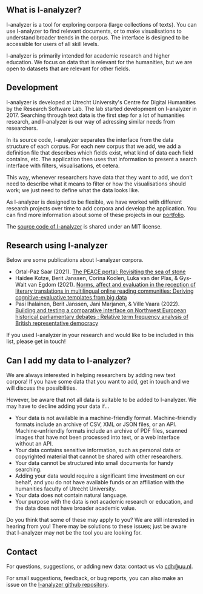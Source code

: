## What is I-analyzer?

I-analyzer is a tool for exploring corpora (large collections of texts). You can use I-analyzer to find relevant documents, or to make visualisations to understand broader trends in the corpus. The interface is designed to be accessible for users of all skill levels.

I-analyzer is primarily intended for academic research and higher education. We focus on data that is relevant for the humanities, but we are open to datasets that are relevant for other fields.

## Development

I-analyzer is developed at Utrecht University's Centre for Digital Humanities by the Research Software Lab. The lab started development on I-analyzer in 2017. Searching through text data is the first step for a lot of humanities research, and I-analyzer is our way of adressing similar needs from researchers.

In its source code, I-analyzer separates the interface from the data structure of each corpus. For each new corpus that we add, we add a definition file that describes which fields exist, what kind of data each field contains, etc. The application then uses that information to present a search interface with filters, visualisations, et cetera.

This way, whenever researchers have data that they want to add, we don't need to describe what it means to filter or how the visualisations should work; we just need to define what the data looks like.

As I-analyzer is designed to be flexible, we have worked with different research projects over time to add corpora and develop the application. You can find more information about some of these projects in our [portfolio](https://cdh.uu.nl/portfolio/).

The [source code of I-analyzer](https://github.com/CentreForDigitalHumanities/I-analyzer) is shared under an MIT license.

## Research using I-analyzer

Below are some publications about I-analyzer corpora.

- Ortal-Paz Saar (2021). [The PEACE portal: Revisiting the sea of stone](https://doi.org/10.5281/zenodo.4889490)
- Haidee Kotze, Berit Janssen, Corina Koolen, Luka van der Plas, & Gys-Walt van Egdom (2021). [Norms, affect and evaluation in the reception of literary translations in multilingual online reading communities: Deriving cognitive-evaluative templates from big data](https://www.jbe-platform.com/content/journals/10.1075/tcb.00060.kot)
- Pasi Ihalainen, Berit Janssen, Jani Marjanen, & Ville Vaara (2022). [Building and testing a comparative interface on Northwest European historical parliamentary debates : Relative term frequency analysis of British representative democracy](http://ceur-ws.org/Vol-3133/paper04.pdf)

If you used I-analyzer in your research and would like to be included in this list, please get in touch!

## Can I add my data to I-analyzer?

We are always interested in helping researchers by adding new text corpora! If you have some data that you want to add, get in touch and we will discuss the possibilities.

However, be aware that not all data is suitable to be added to I-analyzer. We may have to decline adding your data if...

- Your data is not available in a machine-friendly format. Machine-friendly formats include an archive of CSV, XML or JSON files, or an API. Machine-unfriendly formats include an archive of PDF files, scanned images that have not been processed into text, or a web interface without an API.
- Your data contains sensitive information, such as personal data or copyrighted material that cannot be shared with other researchers.
- Your data cannot be structured into small documents for handy searching.
- Adding your data would require a significant time investment on our behalf, and you do not have available funds or an affiliation with the humanities faculty of Utrecht University.
- Your data does not contain natural language.
- Your purpose with the data is not academic research or education, and the data does not have broader academic value.

Do you think that some of these may apply to you? We are still interested in hearing from you! There may be solutions to these issues; just be aware that I-analyzer may not be the tool you are looking for.

## Contact

For questions, suggestions, or adding new data: contact us via [cdh@uu.nl](mailto:cdh@uu.nl).

For small suggestions, feedback, or bug reports, you can also make an issue on the [I-analyzer github repository](https://github.com/CentreForDigitalHumanities/I-analyzer/issues).

